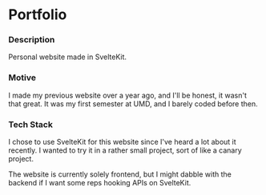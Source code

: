 # Portfolio

### Description

Personal website made in SvelteKit.

### Motive

I made my previous website over a year ago, and I'll be honest, it wasn't that great. It was my first semester at UMD, and I barely coded before then.

### Tech Stack

I chose to use SvelteKit for this website since I've heard a lot about it recently. I wanted to try it in a rather small project, sort of like a canary project.

The website is currently solely frontend, but I might dabble with the backend if I want some reps hooking APIs on SvelteKit.
